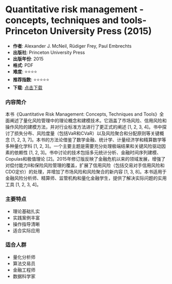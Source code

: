 # Quantitative risk management - concepts, techniques and tools-Princeton University Press (2015)

- **作者**: Alexander J. McNeil, Rüdiger Frey, Paul Embrechts
- **出版社**: Princeton University Press
- **出版年份**: 2015
- **格式**: PDF
- **难度**: ⭐⭐⭐⭐
- **推荐指数**: ⭐⭐⭐⭐⭐
- **下载**: [点击下载](https://quant-wiki.com/pdf/Quantitative%20risk%20management%20_%20concepts%2C%20techniques%20and%20tools-Princeton%20University%20Press%20%282015%29.pdf)

### 内容简介

本书《Quantitative Risk Management: Concepts, Techniques and Tools》全面阐述了量化风险管理中的理论概念和建模技术。它涵盖了市场风险、信用风险和操作风险的建模方法，并对行业标准方法进行了更正式的阐述 [1, 2, 3, 4]。书中探讨了损失分布、风险度量（包括VaR和CVaR）以及风险聚合和分配原则等关键概念 [1, 2, 3, 7]。本书的方法论借鉴了数学金融、统计学、计量经济学和精算数学等多种量化学科 [1, 2, 3]。一个主要主题是需要充分处理极端结果和关键风险驱动因素的依赖性 [1, 2, 3]。书中讨论的技术包括多元统计分析、金融时间序列建模、Copulas和极值理论 [2]。2015年修订版反映了金融危机以来的领域发展，增强了对偿付能力II和保险风险管理的覆盖，扩展了信用风险（包括交易对手信用风险和CDO定价）的处理，并增加了市场风险和风险聚合的新内容 [1, 3, 8]。本书适用于金融风险分析师、精算师、监管机构和量化金融学生，提供了解决实际问题的实用工具 [1, 2, 3, 4]。

### 主要特点

- 理论基础扎实
- 实践案例丰富
- 操作指导清晰
- 适合实际应用

### 适合人群

- 量化分析师
- 算法交易员
- 金融工程师
- 数据科学家
